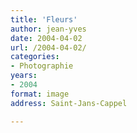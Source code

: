 ```yaml
---
title: 'Fleurs'
author: jean-yves
date: 2004-04-02
url: /2004-04-02/
categories:
- Photographie
years:
- 2004
format: image
address: Saint-Jans-Cappel

---
```


